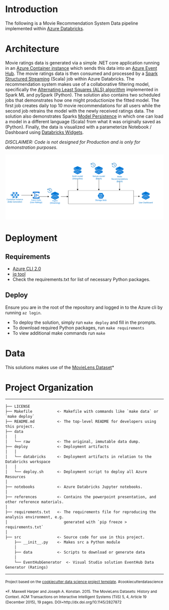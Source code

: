# Introduction

The following is a Movie Recommendation System Data pipeline implemented within [Azure Databricks](https://azure.microsoft.com/en-au/services/databricks/). 

# Architecture

Movie ratings data is generated via a simple .NET core application running in an [Azure Container instance](https://azure.microsoft.com/en-gb/services/container-instances/) which sends this data into an [Azure Event Hub](https://azure.microsoft.com/en-gb/services/event-hubs/). The movie ratings data is then consumed and processed by a [Spark Structured Streaming](https://spark.apache.org/docs/latest/structured-streaming-programming-guide.html) (Scala) job within Azure Databricks. The recommendation system makes use of a collaborative filtering model, specifically the [Alternating Least Squares (ALS) algorithm](https://spark.apache.org/docs/2.3.0/ml-collaborative-filtering.html) implemented in Spark ML and pySpark (Python). The solution also contains two scheduled jobs that demonstrates how one might productionize the fitted model. The first job creates daily top 10 movie recommendations for all users while the second job retrains the model with the newly received ratings data. The solution also demonstrates Sparks [Model Persistence](https://spark.apache.org/docs/latest/ml-pipeline.html#ml-persistence-saving-and-loading-pipelines) in which one can load a model in a different language (Scala) from what it was originally saved as (Python). Finally, the data is visualized with a parameterize Notebook / Dashboard using [Databricks Widgets](https://docs.azuredatabricks.net/user-guide/notebooks/widgets.html#widget-api).

*DISCLAIMER: Code is not designed for Production and is only for demonstration purposes.*

![Architecture](images/architecture.PNG?raw=true "Architecture")

# Deployment

## Requirements

- [Azure CLI 2.0](https://azure.github.io/projects/clis/)
- [jq tool](https://stedolan.github.io/jq/download/)
- Check the requirements.txt for list of necessary Python packages. 

## Deploy

Ensure you are in the root of the repository and logged in to the Azure cli by running `az login`.

- To deploy the solution, simply run `make deploy` and fill in the prompts.
- To download required Python packages, run `make requirements`
- To view additional make commands run `make`

# Data

This solutions makes use of the [MovieLens Dataset](https://movielens.org/)*

# Project Organization
------------

    ├── LICENSE
    ├── Makefile           <- Makefile with commands like `make data` or `make deploy`
    ├── README.md          <- The top-level README for developers using this project.
    ├── data
    │   │
    │   └── raw            <- The original, immutable data dump.
    ├── deploy             <- Deployment artifacts
    │   │
    │   └── databricks     <- Deployment artifacts in relation to the Databricks workspace
    │   │
    │   └── deploy.sh      <- Deployment script to deploy all Azure Resources
    │
    ├── notebooks          <- Azure Databricks Jupyter notebooks. 
    │
    ├── references         <- Contains the powerpoint presentation, and other reference materials.
    │
    ├── requirements.txt   <- The requirements file for reproducing the analysis environment, e.g.
    │                         generated with `pip freeze > requirements.txt`
    │
    ├── src                <- Source code for use in this project.
        ├── __init__.py    <- Makes src a Python module
        │
        ├── data           <- Scripts to download or generate data
        │
        └── EventHubGenerator  <- Visual Studio solution EventHub Data Generator (Ratings)

--------

<p><small>Project based on the <a target="_blank" href="https://drivendata.github.io/cookiecutter-data-science/">cookiecutter data science project template</a>. #cookiecutterdatascience</small></p>
<p><small>*F. Maxwell Harper and Joseph A. Konstan. 2015. The MovieLens Datasets: History and Context. ACM Transactions on Interactive Intelligent Systems (TiiS) 5, 4, Article 19 (December 2015), 19 pages. DOI=http://dx.doi.org/10.1145/2827872</small></p>
